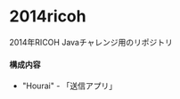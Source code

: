 2014ricoh
=========

2014年RICOH Javaチャレンジ用のリポジトリ
<h4>構成内容</h4>
<ul>
<li>
"Hourai" - 「送信アプリ」
</li>
</ul>

